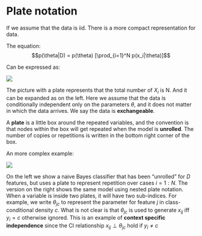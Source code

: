 # Plate notation

If we assume that the data is iid. There is a more compact representation for data.

The equation:
$$p(\theta|D) = p(\theta) [\prod_{i=1}^N p(x_i|\theta)]$$

Can be expressed as:

![](../.images/machine_learning/plane_partitioning.png)

The picture with a plate represents that the total number of $X_i$ is N. And it can be expanded as on the left. Here we assume that the data is conditionally independent only on the parameters $\theta$, and it does not matter in which the data arrives. We say the data is **exchangeable**.

A **plate** is a little box around the repeated variables, and the convention is that nodes within the box will get repeated when the model is **unrolled**. The number of copies or repetitions is written in the bottom right corner of the box.

An more complex example:

![](../.images/machine_learning/naive_bayes_plate_notation.png)


On the left we show a naive Bayes classifier that has been “unrolled” for $D$ features, but uses a plate to represent repetition over cases $i = 1 : N$. The version on the right shows the same model using nested plate notation. When a variable is inside two plates, it will have two sub-indices. For example, we write $\theta_{jc}$ to represent the parameter for feature $j$ in class-conditional density $c$. What is not clear is that $\theta_{jc}$ is used to generate $x_{ij}$ iff $y_i = c$ otherwise ignored. This is an example of **context specific independence** since the CI relationship $x_{ij} \perp \theta_{jc}$  hold if $y_i \ne c$
